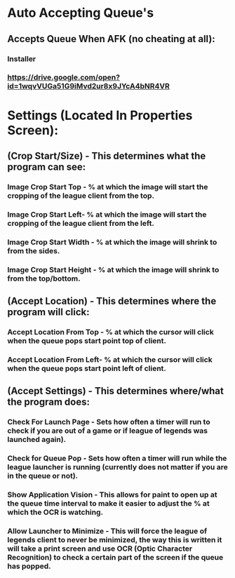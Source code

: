 # Auto Accepting Queue's

## Accepts Queue When AFK (no cheating at all):
### Installer
### https://drive.google.com/open?id=1wqvVUGa51G9iMvd2ur8x9JYcA4bNR4VR

# Settings (Located In Properties Screen):
## (Crop Start/Size) - This determines what the program can see:
### Image Crop Start Top - % at which the image will start the cropping of the league client from the top.
### Image Crop Start Left- % at which the image will start the cropping of the league client from the left.
### Image Crop Start Width - % at which the image will shrink to from the sides.
### Image Crop Start Height - % at which the image will shrink to from the top/bottom.

## (Accept Location) - This determines where the program will click:
### Accept Location From Top - % at which the cursor will click when the queue pops start point top of client.
### Accept Location From Left- % at which the cursor will click when the queue pops start point left of client.

## (Accept Settings) - This determines where/what the program does:
### Check For Launch Page - Sets how often a timer will run to check if you are out of a game or if league of legends was launched again).
### Check for Queue Pop - Sets how often a timer will run while the league launcher is running (currently does not matter if you are in the queue or not).
### Show Application Vision - This allows for paint to open up at the queue time interval to make it easier to adjust the % at which the OCR is watching.
### Allow Launcher to Minimize - This will force the league of legends client to never be minimized, the way this is written it will take a print screen and use OCR (Optic Character Recognition) to check a certain part of the screen if the queue has popped.


